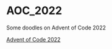 # AOC_2022
Some doodles on Advent of Code 2022

[Advent of Code 2022](https://adventofcode.com/2022)
